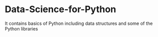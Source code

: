 # Data-Science-for-Python
It contains basics of Python including data structures and some of the Python libraries
